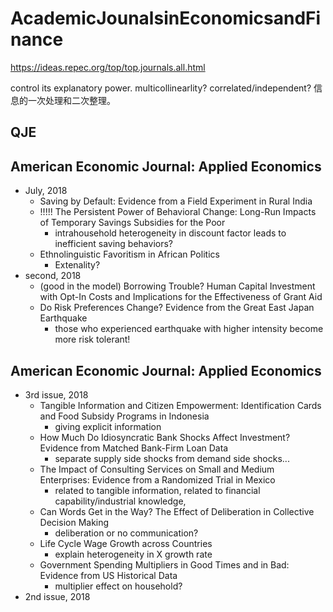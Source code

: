 # AcademicJounalsinEconomicsandFinance

https://ideas.repec.org/top/top.journals.all.html

control its explanatory power. multicollinearlity? correlated/independent?
信息的一次处理和二次整理。

## QJE



## American Economic Journal: Applied Economics

- July, 2018
  - Saving by Default: Evidence from a Field Experiment in Rural India
  - !!!!! The Persistent Power of Behavioral Change: Long-Run Impacts of Temporary Savings Subsidies for the Poor
    - intrahousehold heterogeneity in discount factor leads to inefficient saving behaviors?
  - Ethnolinguistic Favoritism in African Politics
    - Extenality? 
- second, 2018
  - (good in the model) Borrowing Trouble? Human Capital Investment with Opt-In Costs and Implications for the Effectiveness of Grant Aid
  - Do Risk Preferences Change? Evidence from the Great East Japan Earthquake
    - those who experienced earthquake with higher intensity become more risk tolerant!
    

## American Economic Journal: Applied Economics

- 3rd issue, 2018
  - Tangible Information and Citizen Empowerment: Identification Cards and Food Subsidy Programs in Indonesia
    - giving explicit information
  - How Much Do Idiosyncratic Bank Shocks Affect Investment? Evidence from Matched Bank-Firm Loan Data
    - separate supply side shocks from demand side shocks... 
  - The Impact of Consulting Services on Small and Medium Enterprises: Evidence from a Randomized Trial in Mexico
    - related to tangible information, related to financial capability/industrial knowledge, 
  - Can Words Get in the Way? The Effect of Deliberation in Collective Decision Making
    - deliberation or no communication?
  - Life Cycle Wage Growth across Countries
    - explain heterogeneity in X growth rate
  - Government Spending Multipliers in Good Times and in Bad: Evidence from US Historical Data
    - multiplier effect on household?
- 2nd issue, 2018
